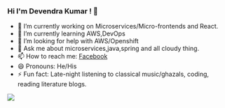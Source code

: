 ### Hi I'm Devendra Kumar ! 👋

<!--
**devendra-kmr/devendra-kmr** is a ✨ _special_ ✨ repository because its `README.md` (this file) appears on your GitHub profile.

Here are some ideas to get you started:
-->
<!--- 👯 I’m looking to collaborate on ... -->
- 🔭 I’m currently working on Microservices/Micro-frontends and React.
- 🌱 I’m currently learning AWS,DevOps
- 🤔 I’m looking for help with AWS/Openshift
- 💬 Ask me about microservices,java,spring and all cloudy thing.
- 📫 How to reach me: [Facebook](https://www.facebook.com/JavaPioneer)
- 😄 Pronouns: He/His
- ⚡ Fun fact: Late-night listening to classical music/ghazals, coding, reading literature blogs.



<img src="https://github-readme-stats.vercel.app/api?username=devendra-kmr&&show_icons=true"/>
